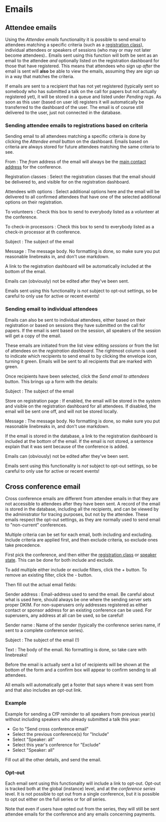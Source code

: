 # Emails

## Attendee emails

Using the *Attendee emails* functionality it is possible to send email
to attendees matching a specific criteria (such as a
[registration class](registrations#typesandclasses)), individual
attendees or speakers of sessions (who may or may not later become
attendees).. Emails sent using this function will both be sent as an
email to the attendee *and* optionally listed on the registration
dashboard for those that have registered. This means that attendees
who sign up *after* the email is sent will **also** be able to view
the emails, assuming they are sign up in a way that matches the criteria.

If emails are sent to a recipient that has not yet registered
(typically sent so somebody who has submitted a talk on the call for
papers but not actually registered yet), it will be stored in a queue
and listed under *Pending regs*. As soon as this user (based on user
id) registers it will automatically be transferred to the dashboard of
the user. The email is of course still delivered to the user, just not
connected in the database.

### Sending attendee emails to registrations based on criteria

Sending email to all attendees matching a specific criteria is
done by clicking the *Attendee email* button on the dashboard. Emails
based on criteria are always stored for future attendees matching the
same criteria to see.

From
:  The *from* address of the email will always be the
[main contact address](super_conference.md) for the conference.

Registration classes
:  Select the registration classes that the email should be delivered to,
and visible for on the registration dashboard.

Attendees with options
:  Select additional options here and the email will be delivered to all confirmed
   attendees that have one of the selected additional options on their registration.

To volunteers
:  Check this box to send to everybody listed as a volunteer at the conference.

To check-in processors
:  Check this box to send to everybody listed as a check-in processor at th conference.

Subject
:  The subject of the email

Message
:  The message body. No formatting is done, so make sure you put
reasonable linebreaks in, and don't use markdown.

A link to the registration dashboard will be automatically included at
the bottom of the email.

Emails can (obviously) not be edited after they've been sent.

Emails sent using this functionality is *not* subject to opt-out
settings, so be careful to only use for active or recent events!

### Sending email to individual attendees

Emails can also be sent to individual attendees, either based on their
registration or based on sessions they have submitted on the call for
papers. If the email is sent based on the session, all speakers of the
session will get a copy of the email.

These emails are initiated from the list view editing *sessions* or
from the list of attendees on the *registration dashboard*. The
rightmost column is used to indicate which recipients to send email to
by clicking the envelope icon, turning it green. Emails will be sent
to all recipients that are marked with green.

Once recipients have been selected, click the *Send email to <n>
attendees* button. This brings up a form with the details:

Subject
:  The subject of the email

Store on registration page
:  If enabled, the email will be stored in the system and visible on
the registration dashboard for all attendees. If disabled, the
email will be sent one off, and will not be stored locally.

Message
:  The message body. No formatting is done, so make sure you put
reasonable linebreaks in, and don't use markdown.

If the email is stored in the database, a link to the registration
dashboard is included at the bottom of the email. If the email is not
stored, a sentence explain that it was sent because of the conference
is added.

Emails can (obviously) not be edited after they've been sent.

Emails sent using this functionality is *not* subject to opt-out
settings, so be careful to only use for active or recent events!

## Cross conference email <a name="crossconference"></a>

Cross conference emails are different from attendee emails in that
they are not accessible to attendees after they have been sent. A
record of the email is stored in the database, including all the
recipients, and can be viewed by the administrator for tracing
purposes, but not by the attendee. These emails respect the
opt-out settings, as they are normally used to send email to
"non-current" conferences.

Multiple criteria can be set for each email, both including and
excluding. Include criteria are applied first, and then exclude
criteria, so exclude ones take precedence.

First pick the conference, and then either the
[registration class](registrations#typesandclasses) or
[speaker state](callforpapers#states). This can be done for both
include and exclude.

To add multiple either include or exclude filters, click the *+*
button. To remove an existing filter, click the *-* button.

Then fill out the actual email fields:

Sender address
:  Email-address used to send the email. Be careful about what is used
here, should always be one where the sending server sets proper
DKIM. For non-superusers only addresses registered as either contact
or sponsor address for an existing conference can be used. For
superusers, any address at all can be used, so be careful!

Sender name
:  Name of the sender (typically the conference series name, if sent
to a complete conference series).

Subject
:  The subject of the email (!)

Text
:  The body of the email. No formatting is done, so take care with
linebreaks!

Before the email is actually sent a list of recipients will be shown
at the bottom of the form and a confirm box will appear to confirm
sending to all attendees.

All emails will automatically get a footer that says where it was sent
from and that also includes an opt-out link.

### Example

Example for sending a CfP reminder to all speakers from previous year(s)
without including speakers who already submitted a talk this year:

* Go to "Send cross conference email"
* Select the previous conference(s) for "Include"
* Select "Speaker: all"
* Select this year's conference for "Exclude"
* Select "Speaker: all"

Fill out all the other details, and send the email.

### Opt-out <a name="optout"></a>

Each email sent using this functionality will include a link to
opt-out. Opt-out is tracked both at the global (instance) level, and
at the *conference series* level. It is not possible to opt out from a
single conference, but it is possible to opt out either on the full
series or for *all* series.

Note that even if users have opted out from the series, they will
still be sent attendee emails for the conference and any emails
concerning payments.
